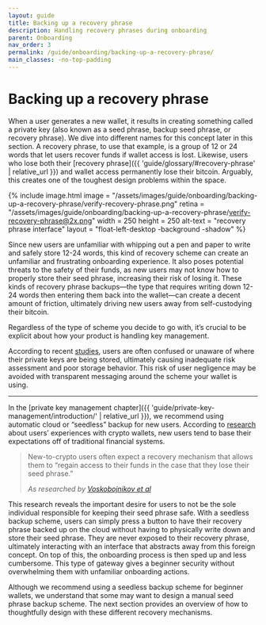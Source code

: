 ```yaml
---
layout: guide
title: Backing up a recovery phrase
description: Handling recovery phrases during onboarding
parent: Onboarding
nav_order: 3
permalink: /guide/onboarding/backing-up-a-recovery-phrase/
main_classes: -no-top-padding
---
```


# Backing up a recovery phrase

When a user generates a new wallet, it results in creating something called a private key (also known as a seed phrase, backup seed phrase, or recovery phrase). We dive into different names for this concept later in this section. A recovery phrase, to use that example, is a group of 12 or 24 words that let users recover funds if wallet access is lost. Likewise, users who lose both their [recovery phrase]({{ 'guide/glossary/#recovery-phrase' | relative_url }}) and wallet access permanently lose their bitcoin. Arguably, this creates one of the toughest design problems within the space.

<div class="center" markdown="1">

{% include image.html
   image = "/assets/images/guide/onboarding/backing-up-a-recovery-phrase/verify-recovery-phrase.png"
   retina = "/assets/images/guide/onboarding/backing-up-a-recovery-phrase/verify-recovery-phrase@2x.png"
   width = 250
   height = 250
   alt-text = "recovery phrase interface"
   layout = "float-left-desktop -background -shadow"
%}

Since new users are unfamiliar with whipping out a pen and paper to write and safely store 12-24 words, this kind of recovery scheme can create an unfamiliar and frustrating onboarding experience. It also poses potential threats to the safety of their funds, as new users may not know how to properly store their seed phrase, increasing their risk of losing it. These kinds of recovery phrase backups—the type that requires writing down 12-24 words then entering them back into the wallet—can create a decent amount of friction, ultimately driving new users away from self-custodying their bitcoin.

Regardless of the type of scheme you decide to go with, it’s crucial to be explicit about how your product is handling key management.

</div>

According to recent [studies](https://voskart.de/pdf/bits_under_mattress.pdf), users are often confused or unaware of where their private keys are being stored, ultimately causing inadequate risk assessment and poor storage behavior. This risk of user negligence may be avoided with transparent messaging around the scheme your wallet is using.

---

In the [private key management chapter]({{ 'guide/private-key-management/introduction/' | relative_url }}), we recommend using automatic cloud or “seedless” backup for new users. According to [research]((https://voskart.de/pdf/bits_under_mattress.pdf)) about users’ experiences with crypto wallets, new users tend to base their expectations off of traditional financial systems.

> New-to-crypto users often expect a recovery mechanism that allows them to “regain access to their funds in the case that they lose their seed phrase.”
>
> <cite>As researched by <a href="https://voskart.de/pdf/bits_under_mattress.pdf">Voskobojnikov et al</a></cite>


This research reveals the important desire for users to not be the sole individual responsible for keeping their seed phrase safe. With a seedless backup scheme, users can simply press a button to have their recovery phrase backed up on the cloud without having to physically write down and store their seed phrase. They are never exposed to their recovery phrase, ultimately interacting with an interface that abstracts away from this foreign concept. On top of this, the onboarding process is then sped up and less cumbersome. This type of gateway gives a beginner security without overwhelming them with unfamiliar onboarding actions.

Although we recommend using a seedless backup scheme for beginner wallets, we understand that some may want to design a manual seed phrase backup scheme. The next section provides an overview of how to thoughtfully design with these different recovery mechanisms.
